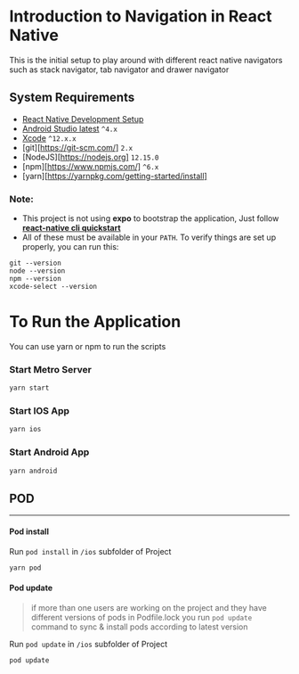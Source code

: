 # Introduction to Navigation in React Native
This is the initial setup to play around with different react native navigators such as stack navigator, tab navigator and drawer navigator

## System Requirements

- [React Native Development Setup](https://reactnative.dev/docs/environment-setup)
- [Android Studio latest](https://developer.android.com/studio) `^4.x`
- [Xcode](https://developer.apple.com/download/more/?=xcode) `^12.x.x`
- [git][https://git-scm.com/] `2.x`
- [NodeJS][https://nodejs.org] `12.15.0`
- [npm][https://www.npmjs.com/] `^6.x`
- [yarn][https://yarnpkg.com/getting-started/install]

### Note: 
- This project is not using **expo** to bootstrap the application, Just follow [**react-native cli quickstart**](https://reactnative.dev/docs/environment-setup)
- All of these must be available in your `PATH`. To verify things are set up
properly, you can run this:

```shell
git --version
node --version
npm --version
xcode-select --version
```

# To Run the Application

You can use yarn or npm to run the scripts

### Start Metro Server

```js
yarn start
```

### Start IOS App

```js
yarn ios
```

### Start Android App

```js
yarn android
```

## POD
***

#### Pod install
Run `pod install` in `/ios` subfolder of Project

```js
yarn pod
```

#### Pod update
> if more than one users are working on the project and they have different versions of pods in Podfile.lock you run `pod update` command to sync & install pods according to latest version


Run `pod update` in `/ios` subfolder of Project

```js
pod update
```
